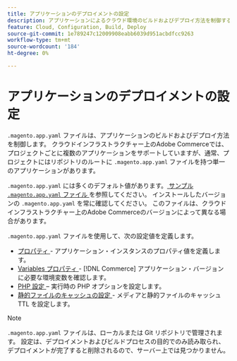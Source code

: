 ```yaml
---
title: アプリケーションのデプロイメントの設定
description: アプリケーションによるクラウド環境のビルドおよびデプロイ方法を制御する  [!DNL Commerce]  プリケーション設定ファイルのプロパティを設定する方法について説明します。
feature: Cloud, Configuration, Build, Deploy
source-git-commit: 1e789247c12009908eabb6039d951acbdfcc9263
workflow-type: tm+mt
source-wordcount: '184'
ht-degree: 0%

---
```


# アプリケーションのデプロイメントの設定

`.magento.app.yaml` ファイルは、アプリケーションのビルドおよびデプロイ方法を制御します。 クラウドインフラストラクチャー上のAdobe Commerceでは、プロジェクトごとに複数のアプリケーションをサポートしていますが、通常、プロジェクトにはリポジトリのルートに `.magento.app.yaml` ファイルを持つ単一のアプリケーションがあります。

`.magento.app.yaml` には多くのデフォルト値があります。[ サンプル `.magento.app.yaml` ファイル ](https://github.com/magento/magento-cloud/blob/master/.magento.app.yaml) を参照してください。 インストールしたバージョンの `.magento.app.yaml` を常に確認してください。 このファイルは、クラウドインフラストラクチャー上のAdobe Commerceのバージョンによって異なる場合があります。

`.magento.app.yaml` ファイルを使用して、次の設定値を定義します。

- [ プロパティ ](properties.md) - アプリケーション・インスタンスのプロパティ値を定義します。
- [Variables プロパティ ](variables-property.md) - [!DNL Commerce] アプリケーション・バージョンに必要な環境変数を確認します。
- [PHP 設定 ](php-settings.md) – 実行時の PHP オプションを設定します。
- [ 静的ファイルのキャッシュの設定 ](set-cache.md) - メディアと静的ファイルのキャッシュ TTL を設定します。

>[!NOTE]
>
>`.magento.app.yaml` ファイルは、ローカルまたは Git リポジトリで管理されます。 設定は、デプロイメントおよびビルドプロセスの目的でのみ読み取られ、デプロイメントが完了すると削除されるので、サーバー上では見つかりません。
